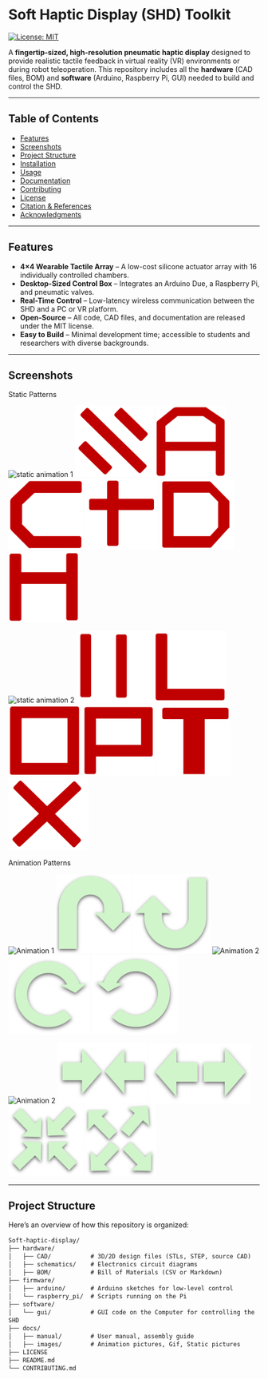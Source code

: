 # Soft Haptic Display (SHD) Toolkit

[![License: MIT](https://img.shields.io/badge/License-MIT-green.svg)](./LICENSE)

A **fingertip-sized, high-resolution pneumatic haptic display** designed to provide realistic tactile feedback in virtual reality (VR) environments or during robot teleoperation. This repository includes all the **hardware** (CAD files, BOM) and **software** (Arduino, Raspberry Pi, GUI) needed to build and control the SHD.

---

## Table of Contents

- [Features](#features)
- [Screenshots](#screenshots)
- [Project Structure](#project-structure)
- [Installation](#installation)
- [Usage](#usage)
- [Documentation](#documentation)
- [Contributing](#contributing)
- [License](#license)
- [Citation & References](#citation--references)
- [Acknowledgments](#acknowledgments)

---

## Features

- **4×4 Wearable Tactile Array** – A low-cost silicone actuator array with 16 individually controlled chambers.
- **Desktop-Sized Control Box** – Integrates an Arduino Due, a Raspberry Pi, and pneumatic valves.
- **Real-Time Control** – Low-latency wireless communication between the SHD and a PC or VR platform.
- **Open-Source** – All code, CAD files, and documentation are released under the MIT license.
- **Easy to Build** – Minimal development time; accessible to students and researchers with diverse backgrounds.

---

## Screenshots

Static Patterns
<p>
  <img src="docs/images/Gif/static_1.gif" alt="static animation 1" width="160" />
  <img src="docs/images/Static/1.png" alt="static 1" width="157" />
  <img src="docs/images/Static/2.png" alt="static 2" width="142" />
  <img src="docs/images/Static/3.png" alt="static 3" width="150" />
  <img src="docs/images/Static/4.png" alt="static 4" width="145" />
  <img src="docs/images/Static/5.png" alt="static 5" width="151" />
  <img src="docs/images/Static/6.png" alt="static 6" width="142" />
  
</p>

<p>
  <img src="docs/images/Gif/static_2.gif" alt="static animation 2" width="160" />
  <img src="docs/images/Static/7.png" alt="static 7" width="150" />
  <img src="docs/images/Static/8.png" alt="static 8" width="148" />
  <img src="docs/images/Static/9.png" alt="static 9" width="145" />
  <img src="docs/images/Static/10.png" alt="static 10" width="145" />
  <img src="docs/images/Static/11.png" alt="static 11" width="148" />
  <img src="docs/images/Static/12.png" alt="static 12" width="160" />
  
</p>


Animation Patterns
<p>
  <img src="docs/images/Gif/1.gif" alt="Animation 1" width="160" />
  <img src="docs/images/Animation/5.png" alt="Animation 5" width="150" />
  <img src="docs/images/Animation/6.png" alt="Animation 6" width="155" />
  <img src="docs/images/Gif/2.gif" alt="Animation 2" width="160" />
  <img src="docs/images/Animation/7.png" alt="Animation 5" width="163" />
  <img src="docs/images/Animation/8.png" alt="Animation 6" width="172" />
  
</p>

<p>
  <img src="docs/images/Gif/3.gif" alt="Animation 2" width="150" />
  <img src="docs/images/Animation/9.png" alt="Animation 5" width="180" />
  <img src="docs/images/Animation/10.png" alt="Animation 6" width="205" />
  <img src="docs/images/Animation/11.png" alt="Animation 5" width="150" />
  <img src="docs/images/Animation/12.png" alt="Animation 6" width="142" />
  
</p>


---

## Project Structure

Here’s an overview of how this repository is organized:

```plaintext
Soft-haptic-display/
├── hardware/
│   ├── CAD/           # 3D/2D design files (STLs, STEP, source CAD)
│   ├── schematics/    # Electronics circuit diagrams
│   ├── BOM/           # Bill of Materials (CSV or Markdown)
├── firmware/
│   ├── arduino/       # Arduino sketches for low-level control
│   └── raspberry_pi/  # Scripts running on the Pi
├── software/
│   └── gui/           # GUI code on the Computer for controlling the SHD
├── docs/
│   ├── manual/        # User manual, assembly guide
│   ├── images/        # Animation pictures, Gif, Static pictures
├── LICENSE
├── README.md
└── CONTRIBUTING.md
